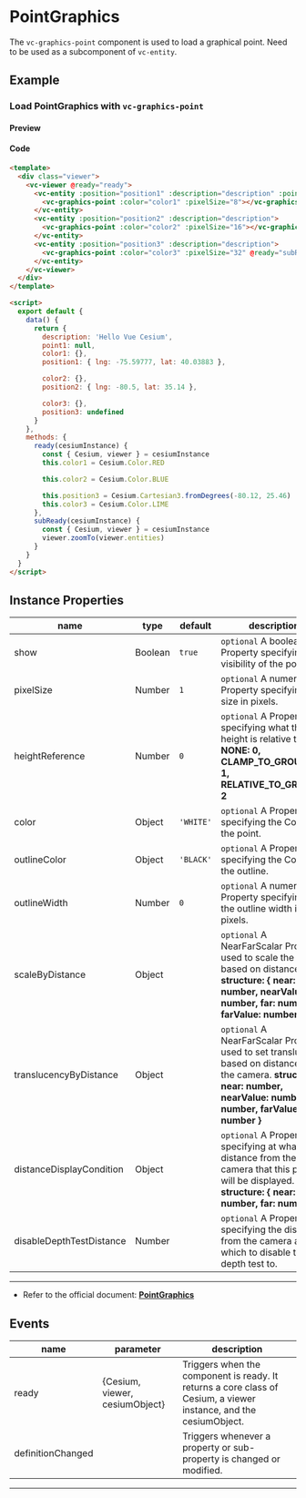 # PointGraphics

The `vc-graphics-point` component is used to load a graphical point. Need to be used as a subcomponent of `vc-entity`.

## Example

### Load PointGraphics with `vc-graphics-point`

#### Preview

<doc-preview>
  <template>
    <div class="viewer">
      <vc-viewer @ready="ready">
        <vc-entity :position="position1" :description="description" :point.sync="point1">
          <vc-graphics-point :color="color1" :pixelSize="8"></vc-graphics-point>
        </vc-entity>
        <vc-entity :position="position2" :description="description">
          <vc-graphics-point :color="color2" :pixelSize="16"></vc-graphics-point>
        </vc-entity>
        <vc-entity :position="position3" :description="description">
          <vc-graphics-point :color="color3" :pixelSize="32" @ready="subReady"></vc-graphics-point>
        </vc-entity>
      </vc-viewer>
    </div>
  </template>

  <script>
    export default {
      data() {
        return {
          description: 'Hello Vue Cesium',
          point1: null,
          color1: {},
          position1: { lng: -75.59777, lat: 40.03883 },

          color2: {},
          position2: { lng: -80.5, lat: 35.14 },

          color3: {},
          position3: undefined
        }
      },
      methods: {
        ready(cesiumInstance) {
          const { Cesium, viewer } = cesiumInstance
          this.color1 = Cesium.Color.RED

          this.color2 = Cesium.Color.BLUE

          this.position3 = Cesium.Cartesian3.fromDegrees(-80.12, 25.46)
          this.color3 = Cesium.Color.LIME
        },
        subReady(cesiumInstance) {
          const { Cesium, viewer } = cesiumInstance
          viewer.zoomTo(viewer.entities)
        }
      }
    }
  </script>
</doc-preview>

#### Code

```html
<template>
  <div class="viewer">
    <vc-viewer @ready="ready">
      <vc-entity :position="position1" :description="description" :point.sync="point1">
        <vc-graphics-point :color="color1" :pixelSize="8"></vc-graphics-point>
      </vc-entity>
      <vc-entity :position="position2" :description="description">
        <vc-graphics-point :color="color2" :pixelSize="16"></vc-graphics-point>
      </vc-entity>
      <vc-entity :position="position3" :description="description">
        <vc-graphics-point :color="color3" :pixelSize="32" @ready="subReady"></vc-graphics-point>
      </vc-entity>
    </vc-viewer>
  </div>
</template>

<script>
  export default {
    data() {
      return {
        description: 'Hello Vue Cesium',
        point1: null,
        color1: {},
        position1: { lng: -75.59777, lat: 40.03883 },

        color2: {},
        position2: { lng: -80.5, lat: 35.14 },

        color3: {},
        position3: undefined
      }
    },
    methods: {
      ready(cesiumInstance) {
        const { Cesium, viewer } = cesiumInstance
        this.color1 = Cesium.Color.RED

        this.color2 = Cesium.Color.BLUE

        this.position3 = Cesium.Cartesian3.fromDegrees(-80.12, 25.46)
        this.color3 = Cesium.Color.LIME
      },
      subReady(cesiumInstance) {
        const { Cesium, viewer } = cesiumInstance
        viewer.zoomTo(viewer.entities)
      }
    }
  }
</script>
```

## Instance Properties

<!-- prettier-ignore -->
| name | type | default | description |
| ---- | ---- | ------- | ----------- |
| show | Boolean | `true` | `optional` A boolean Property specifying the visibility of the point. |
| pixelSize | Number | `1` | `optional` A numeric Property specifying the size in pixels. |
| heightReference | Number | `0` | `optional` A Property specifying what the height is relative to. **NONE: 0, CLAMP_TO_GROUND: 1, RELATIVE_TO_GROUND: 2** |
| color | Object | `'WHITE'` | `optional` A Property specifying the Color of the point. |
| outlineColor | Object | `'BLACK'` | `optional` A Property specifying the Color of the outline. |
| outlineWidth | Number | `0` | `optional` A numeric Property specifying the the outline width in pixels. |
| scaleByDistance | Object | | `optional` A NearFarScalar Property used to scale the point based on distance. **structure: { near: number, nearValue: number, far: number, farValue: number }** |
| translucencyByDistance | Object | | `optional` A NearFarScalar Property used to set translucency based on distance from the camera. **structure: { near: number, nearValue: number, far: number, farValue: number }** |
| distanceDisplayCondition | Object | | `optional` A Property specifying at what distance from the camera that this point will be displayed. **structure: { near: number, far: number }** |
| disableDepthTestDistance | Number | | `optional` A Property specifying the distance from the camera at which to disable the depth test to. |

---

- Refer to the official document: **[PointGraphics](https://cesium.com/docs/cesiumjs-ref-doc/PointGraphics.html)**

## Events

<!-- prettier-ignore -->
| name | parameter | description |
| ---- | --------- | ----------- |
| ready | {Cesium, viewer, cesiumObject} | Triggers when the component is ready. It returns a core class of Cesium, a viewer instance, and the cesiumObject. |
| definitionChanged | | Triggers whenever a property or sub-property is changed or modified. |

---

